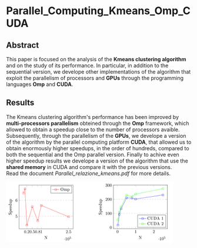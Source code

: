 # Parallel_Computing_Kmeans_Omp_CUDA

## Abstract 
This paper is focused on the analysis of the **Kmeans clustering algorithm** and on the study of its performance.
In particular, in addition to the sequential version, we develope other implementations of the algorithm that exploit the parallelism of processors and **GPUs** through the programming languages **Omp** and **CUDA**.

## Results
The Kmeans clustering algorithm's performance has been improved by **multi-processors parallelism** obteined through the **Omp** framework, which allowed to obtain a speedup close to the number of processors avaible. Subsequently, through the parallelism of the **GPUs**, we develope a version of the algorithm by the parallel computing platform **CUDA**, that allowed us to obtain enormously higher speedups, in the order of hundreds, compared to both the sequential and the Omp parallel version. Finally to achive even higher speedup results we develope a version of the algorithm that use the **shared memory** in CUDA and compare it with the previous versions.   
Read the document *Parallel_relazione_kmeans.pdf* for more details.

<img align="center" src="https://github.com/divanoLetto/Parallel_Computing_Kmeans_Omp_CUDA/blob/master/Images/presentazione.png" width="90%" height="90%">
